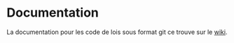 # Documentation
La documentation pour les code de lois sous format git ce trouve sur le [wiki](https://github.com/lexlib/documentation/wiki).
